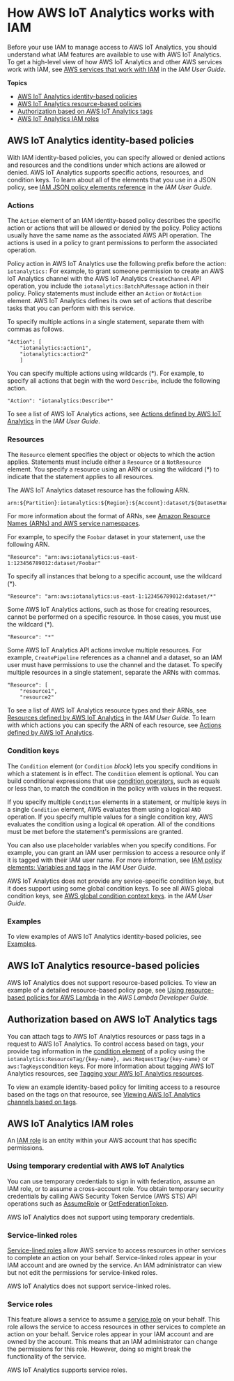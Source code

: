 # How AWS IoT Analytics works with IAM<a name="work-with-iam"></a>

Before your use IAM to manage access to AWS IoT Analytics, you should understand what IAM features are available to use with AWS IoT Analytics\. To get a high\-level view of how AWS IoT Analytics and other AWS services work with IAM, see [AWS services that work with IAM](https://docs.aws.amazon.com/IAM/latest/UserGuide/reference_aws-services-that-work-with-iam.html) in the *IAM User Guide*\.

**Topics**
+ [AWS IoT Analytics identity\-based policies](#iam-id-based-policies)
+ [AWS IoT Analytics resource\-based policies](#iam-resource-based-policies)
+ [Authorization based on AWS IoT Analytics tags](#iam-tags)
+ [AWS IoT Analytics IAM roles](#iam-roles)

## AWS IoT Analytics identity\-based policies<a name="iam-id-based-policies"></a>

With IAM identity\-based policies, you can specify allowed or denied actions and resources and the conditions under which actions are allowed or denied\. AWS IoT Analytics supports specific actions, resources, and condition keys\. To learn about all of the elements that you use in a JSON policy, see [IAM JSON policy elements reference](https://docs.aws.amazon.com/IAM/latest/UserGuide/reference_policies_elements.html) in the *IAM User Guide*\.

### Actions<a name="id-based-policies-actions"></a>

The `Action` element of an IAM identity\-based policy describes the specific action or actions that will be allowed or denied by the policy\. Policy actions usually have the same name as the associated AWS API operation\. The actions is used in a policy to grant permissions to perform the associated operation\.

Policy action in AWS IoT Analytics use the following prefix before the action: `iotanalytics:` For example, to grant someone permission to create an AWS IoT Analytics channel with the AWS IoT Analytics `CreateChannel` API operation, you include the `iotanalytics:BatchPuMessage` action in their policy\. Policy statements must include either an `Action` or `NotAction` element\. AWS IoT Analytics defines its own set of actions that describe tasks that you can perform with this service\.

To specify multiple actions in a single statement, separate them with commas as follows\. 

```
"Action": [
    "iotanalytics:action1",
    "iotanalytics:action2"
    ]
```

You can specify multiple actions using wildcards \(\*\)\. For example, to specify all actions that begin with the word `Describe`, include the following action\.

```
"Action": "iotanalytics:Describe*"
```

To see a list of AWS IoT Analytics actions, see [Actions defined by AWS IoT Analytics](https://docs.aws.amazon.com/iotanalytics/latest/userguide/list_awsiotanalytics.html#awsiotanalytics-actions-as-permissions) in the *IAM User Guide*\.

### Resources<a name="iam-id-based-policies-resources"></a>

The `Resource` element specifies the object or objects to which the action applies\. Statements must include either a `Resource` or a `NotResource` element\. You specify a resource using an ARN or using the wildcard \(\*\) to indicate that the statement applies to all resources\.

The AWS IoT Analytics dataset resource has the following ARN\. 

```
arn:${Partition}:iotanalytics:${Region}:${Account}:dataset/${DatasetName}
```

For more information about the format of ARNs, see [Amazon Resource Names \(ARNs\) and AWS service namespaces](https://docs.aws.amazon.com/general/latest/gr/aws-arns-and-namespaces.html)\.

For example, to specify the `Foobar` dataset in your statement, use the following ARN\.

```
"Resource": "arn:aws:iotanalytics:us-east-1:123456789012:dataset/Foobar"
```

To specify all instances that belong to a specific account, use the wildcard \(\*\)\.

```
"Resource": "arn:aws:iotanalytics:us-east-1:123456789012:dataset/*"
```

Some AWS IoT Analytics actions, such as those for creating resources, cannot be performed on a specific resource\. In those cases, you must use the wildcard \(\*\)\.

```
"Resource": "*"
```

Some AWS IoT Analytics API actions involve multiple resources\. For example, `CreatePipeline` references as a channel and a dataset, so an IAM user must have permissions to use the channel and the dataset\. To specify multiple resources in a single statement, separate the ARNs with commas\.

```
"Resource": [
    "resource1",
    "resource2"
```

To see a list of AWS IoT Analytics resource types and their ARNs, see [ Resources defined by AWS IoT Analytics](https://docs.aws.amazon.com/IAM/latest/UserGuide/list_awsiotanalytics.html#awsiotanalytics-resources-for-iam-policies) in the *IAM User Guide*\. To learn with which actions you can specify the ARN of each resource, see [Actions defined by AWS IoT Analytics](https://docs.aws.amazon.com/IAM/latest/UserGuide/list_awsiotanalytics.html#awsiotanalytics-actions-as-permissions)\.

### Condition keys<a name="id-based-policies-conditionkeys"></a>

The `Condition` element \(or `Condition` *block*\) lets you specify conditions in which a statement is in effect\. The `Condition` element is optional\. You can build conditional expressions that use [condition operators](https://docs.aws.amazon.com/IAM/latest/UserGuide/reference_policies_elements_condition_operators.html), such as equals or less than, to match the condition in the policy with values in the request\.

If you specify multiple `Condition` elements in a statement, or multiple keys in a single `Condition` element, AWS evaluates them using a logical `AND` operation\. If you specify multiple values for a single condition key, AWS evaluates the condition using a logical `OR` operation\. All of the conditions must be met before the statement's permissions are granted\.

You can also use placeholder variables when you specify conditions\. For example, you can grant an IAM user permission to access a resource only if it is tagged with their IAM user name\. For more information, see [IAM policy elements: Variables and tags](https://docs.aws.amazon.com/IAM/latest/UserGuide/reference_policies_variables.html) in the *IAM User Guide*\.

AWS IoT Analytics does not provide any sevice\-specific condition keys, but it does support using some global condition keys\. To see all AWS global condition keys, see [AWS global condition context keys](https://docs.aws.amazon.com/IAM/latest/UserGuide/reference_policies_condition-keys.html)\. in the *IAM User Guide*\.

### Examples<a name="iam-id-based-policies-examples"></a>

To view examples of AWS IoT Analytics identity\-based policies, see [Examples](#iam-id-based-policies-examples)\.

## AWS IoT Analytics resource\-based policies<a name="iam-resource-based-policies"></a>

AWS IoT Analytics does not support resource\-based policies\. To view an example of a detailed resource\-based policy page, see [Using resource\-based policies for AWS Lambda](https://docs.aws.amazon.com/lambda/latest/dg/access-control-resource-based.html) in the *AWS Lambda Developer Guide*\. 

## Authorization based on AWS IoT Analytics tags<a name="iam-tags"></a>

You can attach tags to AWS IoT Analytics resources or pass tags in a request to AWS IoT Analytics\. To control access based on tags, your provide tag information in the [condition element](https://docs.aws.amazon.com/IAM/latest/UserGuide/reference_policies_elements_condition.html) of a policy using the `iotanalytics:ResourceTag/{key-name}, aws:RequestTag/{key-name}` or `aws:TagKeys`condition keys\. For more information about tagging AWS IoT Analytics resources, see [Tagging your AWS IoT Analytics resources](https://docs.aws.amazon.com/iotanalytics/latest/userguide/tagging.html#aws-iot-analytics-tagging)\.

To view an example identity\-based policy for limiting access to a resource based on the tags on that resource, see [Viewing AWS IoT Analytics channels based on tags](https://docs.aws.amazon.com/iotanalytics/latest/userguide/security.html#security-iam-id-based-policy-examples-view-input-tags)\.

## AWS IoT Analytics IAM roles<a name="iam-roles"></a>

An [IAM role](https://docs.aws.amazon.com/IAM/latest/UserGuide/id_roles.html) is an entity within your AWS account that has specific permissions\.

### Using temporary credential with AWS IoT Analytics<a name="iam-assume-roles"></a>

You can use temporary credentials to sign in with federation, assume an IAM role, or to assume a cross\-account role\. You obtain temporary security credentials by calling AWS Security Token Service \(AWS STS\) API operations such as [AssumeRole](https://docs.aws.amazon.com/STS/latest/APIReference/API_AssumeRole.html) or [GetFederationToken](https://docs.aws.amazon.com/STS/latest/APIReference/API_GetFederationToken.html)\.

AWS IoT Analytics does not support using temporary credentials\.

### Service\-linked roles<a name="iam-service-linked-roles"></a>

[Service\-lined roles](https://docs.aws.amazon.com/IAM/latest/UserGuide/id_roles_terms-and-concepts.html#iam-term-service-linked-role) allow AWS service to access resources in other services to complete an action on your behalf\. Service\-linked roles appear in your IAM account and are owned by the service\. An IAM administrator can view but not edit the permissions for service\-linked roles\.

AWS IoT Analytics does not support service\-linked roles\.

### Service roles<a name="iam-service-roles"></a>

This feature allows a service to assume a [service role](https://docs.aws.amazon.com/IAM/latest/UserGuide/id_roles_terms-and-concepts.html#iam-term-service-role) on your behalf\. This role allows the service to access resources in other services to complete an action on your behalf\. Service roles appear in your IAM account and are owned by the account\. This means that an IAM administrator can change the permissions for this role\. However, doing so might break the functionality of the service\.

AWS IoT Analytics supports service roles\.